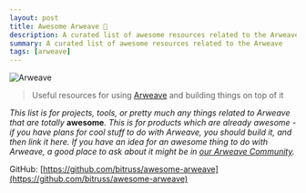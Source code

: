 ```yaml
---
layout: post
title: Awesome Arweave 🐘
description: A curated list of awesome resources related to the Arweave
summary: A curated list of awesome resources related to the Arweave
tags: [arweave]
---
```


![Arweave](https://raw.githubusercontent.com/bitruss/awesome-arweave/main/arweave.png)

> Useful resources for using [Arweave](https://www.arweave.org/) and building things on top of it

_This list is for projects, tools, or pretty much any things related to Arweave that are totally_ **awesome**_. This is for products which are already awesome - if you have plans for cool stuff to do with Arweave, you should build it, and then link it here. If you have an idea for an awesome thing to do with Arweave, a good place to ask about it might be in [our Arweave Community](https://www.arweave.org/get-involved/community)._

GitHub: [https://github.com/bitruss/awesome-arweave](https://github.com/bitruss/awesome-arweave)